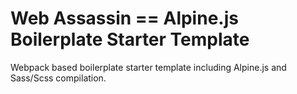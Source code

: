 # Web Assassin == Alpine.js Boilerplate Starter Template
Webpack based boilerplate starter template including Alpine.js and Sass/Scss compilation.

